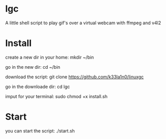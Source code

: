 # lgc
A little shell script to play gif's over a virtual webcam with ffmpeg and v4l2

# Install
create a new dir in your home:
mkdir ~/bin

go in the new dir:
cd ~/bin

download the script:
git clone https://github.com/k33la1n0/linuxgc

go in the downloade dir:
cd lgc

imput for your terminal:
sudo chmod +x install.sh

# Start
you can start the script:
./start.sh
